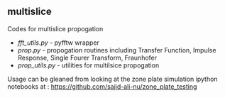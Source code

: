 ## multislice

Codes for multislice propogation

* *fft_utils.py*    - pyfftw wrapper <br>
* *prop.py*         - propogation routines including Transfer Function, Impulse Response, Single Fourer Transform, Fraunhofer<br>
* *prop_utils.py*   - utilities for multilsice propogation <br>

Usage can be gleaned from looking at the zone plate simulation ipython notebooks at : https://github.com/sajid-ali-nu/zone_plate_testing
